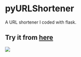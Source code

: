 # pyURLShortener
A URL shortener I coded with flask.
## Try it from [here](http://scarlet.iliadboxos.it:32500/)
![](https://i.imgur.com/eqZjf7j.gif)
